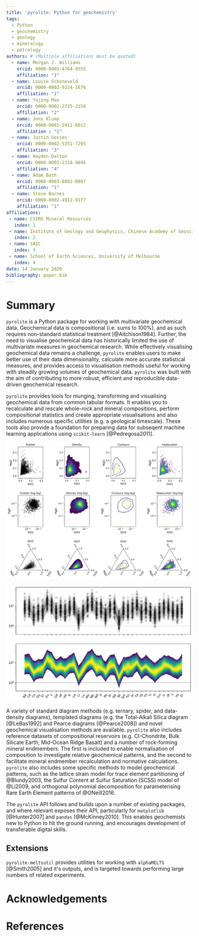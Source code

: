 ```yaml
---
title: 'pyrolite: Python for geochemistry'
tags:
  - Python
  - geochemistry
  - geology
  - mineralogy
  - petrology
authors: # (Multiple affiliations must be quoted)
  - name: Morgan J. Williams
    orcid: 0000-0003-4764-9555
    affiliation: "1"
  - name: Louise Schoneveld
    orcid: 0000-0002-9324-1676
    affiliation: "1"
  - name: Yajing Mao
    orcid: 0000-0002-2725-2158
    affiliation: "2"
  - name: Jens Klump
    orcid: 0000-0001-5911-6022
    affiliation : "1"
  - name: Justin Gosses
    orcid: 0000-0002-5351-7295
    affiliation: "3"
  - name: Hayden Dalton
    orcid: 0000-0003-2114-9894
    affiliation: "4"
  - name: Adam Bath
    orcid: 0000-0003-0882-0807
    affiliation: "1"
  - name: Steve Barnes
    orcid: 0000-0002-4912-9177
    affiliation: "1"
affiliations:
 - name: CSIRO Mineral Resources
   index: 1
 - name: Institute of Geology and Geophysics, Chinese Academy of Geosciences
   index: 2
 - name: SAIC
   index: 3
 - name: School of Earth Sciences, University of Melbourne
   index: 4
date: 14 January 2020
bibliography: paper.bib
---
```


<!-- 250-1000 words -->

# Summary

``pyrolite`` is a Python package for working with multivariate geochemical data. Geochemical data is compositional (i.e. sums to 100%), and as such requires non-standard statistical treatment [@Aitchison1984]. Further, the need to visualise geochemical data has historically limited the use of multivariate measures in geochemical research. While effectively visualising geochemical data remains a challenge, ``pyrolite`` enables users to make better use of their data dimensionality, calculate more accurate statistical measures, and provides access to visualisation methods useful for working with steadily growing volumes of geochemical data. ``pyrolite`` was built with the aim of contributing to more robust, efficient and reproducible data-driven geochemical research.

``pyrolite`` provides tools for munging, transforming and visualising geochemical data from common tabular formats. It enables you to recalculate and rescale whole-rock and mineral compositions, perform compositional statistics and create appropriate visualisations and also includes numerous specific utilities (e.g. a geological timescale). These tools also provide a foundation for preparing data for subseqent machine learning applications using ``scikit-learn`` [@Pedregosa2011].

![Example of different bivariate and ternary diagrams, highlighting the ability to visualise data distribution.](sphx_glr_heatscatter_001.png)

![Example spider diagram, with comparison to a data-density based equivalent.](sphx_glr_spider_004.png)

A variety of standard diagram methods (e.g. ternary, spider, and data-density diagrams), templated diagrams (e.g. the Total-Alkali Silica diagram [@LeBas1992] and Pearce diagrams [@Pearce2008]) and novel geochemical visualisation methods are available. ``pyrolite`` also includes reference datasets of compositional reservoirs (e.g. CI-Chondrite, Bulk Silicate Earth, Mid-Ocean Ridge Basalt) and a number of rock-forming mineral endmembers. The first is included to enable normalisation of composition to investigate relative geochemical patterns, and the second to facilitate mineral endmember recalculation and normative calculations. ``pyrolite`` also includes some specific methods to model geochemical patterns, such as the lattice strain model for trace element partitioning of @Blundy2003, the Sulfur Content at Sulfur Saturation (SCSS) model of @Li2009, and orthogonal polynomial decomposition for parameterising Rare Earth Element patterns of @ONeill2016.

The ``pyrolite`` API follows and builds upon a number of existing packages, and where relevant exposes their API, particularly for ``matplotlib`` [@Hunter2007] and ``pandas`` [@McKinney2010]. This enables geochemists new to Python to hit the ground running, and encourages development of transferable digital skills.

## Extensions

``pyrolite-meltsutil`` provides utilities for working with ``alphaMELTS`` [@Smith2005] and it's outputs, and is targeted towards performing large numbers of related experiments.

# Acknowledgements

# References
